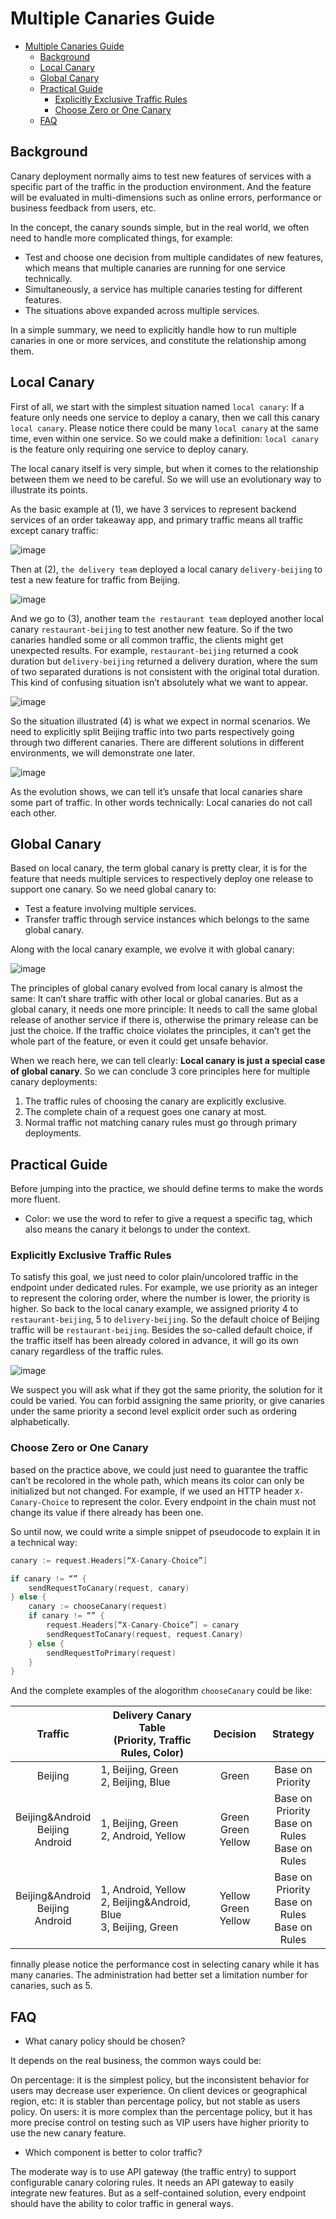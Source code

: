 
# Multiple Canaries Guide

- [Multiple Canaries Guide](#multiple-canaries-guide)
  - [Background](#background)
  - [Local Canary](#local-canary)
  - [Global Canary](#global-canary)
  - [Practical Guide](#practical-guide)
    - [Explicitly Exclusive Traffic Rules](#explicitly-exclusive-traffic-rules)
    - [Choose Zero or One Canary](#choose-zero-or-one-canary)
  - [FAQ](#faq)

## Background

Canary deployment normally aims to test new features of services with a specific part of the traffic in the production environment. And the feature will be evaluated in multi-dimensions such as online errors, performance or business feedback from users, etc.

In the concept, the canary sounds simple, but in the real world, we often need to handle more complicated things, for example:

- Test and choose one decision from multiple candidates of new features, which means that multiple canaries are running for one service technically.
- Simultaneously, a service has multiple canaries testing for different features.
- The situations above expanded across multiple services.

In a simple summary, we need to explicitly handle how to run multiple canaries in one or more services, and constitute the relationship among them.

## Local Canary

First of all, we start with the simplest situation named `local canary`: If a feature only needs one service to deploy a canary, then we call this canary `local canary`. Please notice there could be many `local canary` at the same time, even within one service. So we could make a definition: `local canary` is the feature only requiring one service to deploy canary.

The local canary itself is very simple, but when it comes to the relationship between them we need to be careful. So we will use an evolutionary way to illustrate its points.

As the basic example at (1), we have 3 services to represent backend services of an order takeaway app, and primary traffic means all traffic except canary traffic:

![image](imgs/multiple-canaries-guide-01.png)

Then at (2), `the delivery team` deployed a local canary `delivery-beijing` to test a new feature for traffic from Beijing.

![image](imgs/multiple-canaries-guide-02.png)

And we go to (3), another team `the restaurant team` deployed another local canary `restaurant-beijing` to test another new feature. So if the two canaries handled some or all common traffic, the clients might get unexpected results. For example, `restaurant-beijing` returned a cook duration but `delivery-beijing` returned a delivery duration, where the sum of two separated durations is not consistent with the original total duration. This kind of confusing situation isn’t absolutely what we want to appear.

![image](imgs/multiple-canaries-guide-03.png)

So the situation illustrated (4) is what we expect in normal scenarios. We need to explicitly split Beijing traffic into two parts respectively going through two different canaries. There are different solutions in different environments, we will demonstrate one later.

![image](imgs/multiple-canaries-guide-04.png)

As the evolution shows, we can tell it’s unsafe that local canaries share some part of traffic. In other words technically: Local canaries do not call each other.

## Global Canary

Based on local canary, the term global canary is pretty clear, it is for the feature that needs multiple services to respectively deploy one release to support one canary. So we need global canary to:

- Test a feature involving multiple services.
- Transfer traffic through service instances which belongs to the same global canary.

Along with the local canary example, we evolve it with global canary:

![image](imgs/multiple-canaries-guide-05.png)

The principles of global canary evolved from local canary is almost the same: It can’t share traffic with other local or global canaries. But as a global canary, it needs one more principle: It needs to call the same global release of another service if there is, otherwise the primary release can be just the choice. If the traffic choice violates the principles, it can’t get the whole part of the feature, or even it could get unsafe behavior.

When we reach here, we can tell clearly: **Local canary is just a special case of global canary**. So we can conclude 3 core principles here for multiple canary deployments:

1. The traffic rules of choosing the canary are explicitly exclusive.
2. The complete chain of a request goes one canary at most.
3. Normal traffic not matching canary rules must go through primary deployments.

## Practical Guide

Before jumping into the practice, we should define terms to make the words more fluent.

- Color: we use the word to refer to give a request a specific tag, which also means the canary it belongs to under the context.

### Explicitly Exclusive Traffic Rules

To satisfy this goal, we just need to color plain/uncolored traffic in the endpoint under dedicated rules. For example, we use priority as an integer to represent the coloring order, where the number is lower, the priority is higher. So back to the local canary example, we assigned priority 4 to `restaurant-beijing`, 5 to `delivery-beijing`. So the default choice of Beijing traffic will be `restaurant-beijing`. Besides the so-called default choice, if the traffic itself has been already colored in advance, it will go its own canary regardless of the traffic rules.

![image](imgs/multiple-canaries-guide-06.png)

We suspect you will ask what if they got the same priority, the solution for it could be varied. You can forbid assigning the same priority, or give canaries under the same priority a second level explicit order such as ordering alphabetically.

### Choose Zero or One Canary

based on the practice above, we could just need to guarantee the traffic can’t be recolored in the whole path, which means its color can only be initialized but not changed. For example, if we used an HTTP header `X-Canary-Choice` to represent the color. Every endpoint in the chain must not change its value if there already has been one.

So until now, we could write a simple snippet of pseudocode to explain it in a technical way:

```go
canary := request.Headers[“X-Canary-Choice”]

if canary != “” {
    sendRequestToCanary(request, canary)
} else {
    canary := chooseCanary(request)
    if canary != “” {
        request.Headers[“X-Canary-Choice”] = canary
        sendRequestToCanary(request, request.Canary)
    } else {
        sendRequestToPrimary(request)
    }
}
```

And the complete examples of the alogorithm `chooseCanary` could be like:

|                Traffic                | Delivery Canary Table <br>(Priority, Traffic Rules, Color)          |         Decision          |                      Strategy                      |
| :-----------------------------------: | ------------------------------------------------------------------- | :-----------------------: | :------------------------------------------------: |
|                Beijing                | 1, Beijing, Green<br>2, Beijing, Blue                               |           Green           |                  Base on Priority                  |
| Beijing&Android<br>Beijing<br>Android | 1, Beijing, Green<br>2, Android, Yellow                             | Green<br>Green<br>Yellow  | Base on Priority<br>Base on Rules<br>Base on Rules |
| Beijing&Android<br>Beijing<br>Android | 1, Android, Yellow<br>2, Beijing&Android, Blue<br>3, Beijing, Green | Yellow<br>Green<br>Yellow | Base on Priority<br>Base on Rules<br>Base on Rules |

finnally please notice the performance cost in selecting canary while it has many canaries. The administration had better set a limitation number for canaries, such as 5.

## FAQ

- What canary policy should be chosen?

It depends on the real business, the common ways could be:

On percentage: it is the simplest policy, but the inconsistent behavior for users may decrease user experience.
On client devices or geographical region, etc: it is stabler than percentage policy, but not stable as users policy.
On users: it is more complex than the percentage policy, but it has more precise control on testing such as VIP users have higher priority to use the new canary feature.

- Which component is better to color traffic?

The moderate way is to use API gateway (the traffic entry) to support configurable canary coloring rules. It needs an API gateway to easily integrate new features. But as a self-contained solution, every endpoint should have the ability to color traffic in general ways.
